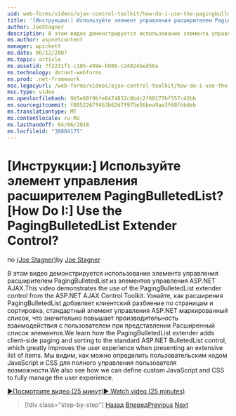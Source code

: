 ```yaml
---
uid: web-forms/videos/ajax-control-toolkit/how-do-i-use-the-pagingbulletedlist-extender-control
title: '[Инструкции:] Используйте элемент управления расширителем PagingBulletedList? | Документы Майкрософт'
author: JoeStagner
description: В этом видео демонстрируется использование элемента управления расширителем PagingBulletedList из элементов управления ASP.NET AJAX. Рассказано, как расширенны PagingBulletedList...
ms.author: aspnetcontent
manager: wpickett
ms.date: 06/12/2007
ms.topic: article
ms.assetid: 7f2231f1-c105-499e-b980-c24824bed56a
ms.technology: dotnet-webforms
ms.prod: .net-framework
msc.legacyurl: /web-forms/videos/ajax-control-toolkit/how-do-i-use-the-pagingbulletedlist-extender-control
msc.type: video
ms.openlocfilehash: 9b5e60f9bfe6474832c8bdc2f60177bf557c42bb
ms.sourcegitcommit: f8852267f463b62d7f975e56bea9aa3f68fbbdeb
ms.translationtype: MT
ms.contentlocale: ru-RU
ms.lasthandoff: 04/06/2018
ms.locfileid: "30884175"
---
```

<a name="how-do-i-use-the-pagingbulletedlist-extender-control"></a><span data-ttu-id="1cc51-105">[Инструкции:] Используйте элемент управления расширителем PagingBulletedList?</span><span class="sxs-lookup"><span data-stu-id="1cc51-105">[How Do I:] Use the PagingBulletedList Extender Control?</span></span>
====================
<span data-ttu-id="1cc51-106">по [(Joe Stagner)](https://github.com/JoeStagner)</span><span class="sxs-lookup"><span data-stu-id="1cc51-106">by [Joe Stagner](https://github.com/JoeStagner)</span></span>

<span data-ttu-id="1cc51-107">В этом видео демонстрируется использование элемента управления расширителем PagingBulletedList из элементов управления ASP.NET AJAX.</span><span class="sxs-lookup"><span data-stu-id="1cc51-107">This video demonstrates the use of the PagingBulletedList extender control from the ASP.NET AJAX Control Toolkit.</span></span> <span data-ttu-id="1cc51-108">Узнайте, как расширения PagingBulletedList добавляет клиентский разбиение по страницам и сортировка, стандартный элемент управления ASP.NET маркированный список, что значительно повышает производительность взаимодействия с пользователем при представлении Расширенный список элементов.</span><span class="sxs-lookup"><span data-stu-id="1cc51-108">We learn how the PagingBulletedList extender adds client-side paging and sorting to the standard ASP.NET BulletedList control, which greatly improves the user experience when presenting an extensive list of items.</span></span> <span data-ttu-id="1cc51-109">Мы видим, как можно определить пользовательским кодом JavaScript и CSS для полного управления пользователя возможности.</span><span class="sxs-lookup"><span data-stu-id="1cc51-109">We also see how we can define custom JavaScript and CSS to fully manage the user experience.</span></span>

[<span data-ttu-id="1cc51-110">&#9654;Посмотрите видео (25 минут)</span><span class="sxs-lookup"><span data-stu-id="1cc51-110">&#9654; Watch video (25 minutes)</span></span>](https://channel9.msdn.com/Blogs/ASP-NET-Site-Videos/how-do-i-use-the-pagingbulletedlist-extender-control)

> [!div class="step-by-step"]
> <span data-ttu-id="1cc51-111">[Назад](how-do-i-use-the-aspnet-ajax-listsearch-extender.md)
> [Вперед](how-do-i-use-the-numericupdown-extender-control.md)</span><span class="sxs-lookup"><span data-stu-id="1cc51-111">[Previous](how-do-i-use-the-aspnet-ajax-listsearch-extender.md)
[Next](how-do-i-use-the-numericupdown-extender-control.md)</span></span>
